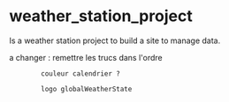 # weather_station_project

Is a weather station project to build a site to manage data.

a changer : remettre les trucs dans l'ordre

            couleur calendrier ?

            logo globalWeatherState


